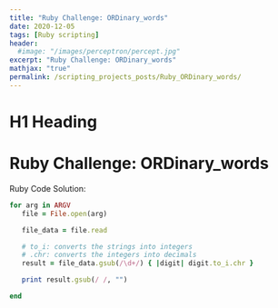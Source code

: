 ```yaml
---
title: "Ruby Challenge: ORDinary_words"
date: 2020-12-05
tags: [Ruby scripting]
header:
  #image: "/images/perceptron/percept.jpg"
excerpt: "Ruby Challenge: ORDinary_words"
mathjax: "true"
permalink: /scripting_projects_posts/Ruby_ORDinary_words/
---
```


# H1 Heading
# Ruby Challenge: ORDinary_words

Ruby Code Solution:
```ruby
for arg in ARGV
   file = File.open(arg)

   file_data = file.read

   # to_i: converts the strings into integers
   # .chr: converts the integers into decimals
   result = file_data.gsub(/\d+/) { |digit| digit.to_i.chr }

   print result.gsub(/ /, "")

end
```
